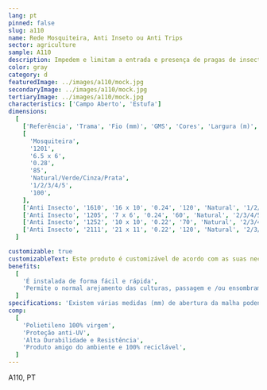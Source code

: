 ```yaml
---
lang: pt
pinned: false
slug: a110
name: Rede Mosquiteira, Anti Inseto ou Anti Trips
sector: agriculture
sample: A110
description: Impedem e limitam a entrada e presença de pragas de insectos nas culturas agrícolas e, ao mesmo tempo, evitam a saída de outros que são benéficos e que garantem a polinização.
color: gray
category: d
featuredImage: ../images/a110/mock.jpg
secondaryImage: ../images/a110/mock.jpg
tertiaryImage: ../images/a110/mock.jpg
characteristics: ['Campo Aberto', 'Estufa']
dimensions:
  [
    ['Referência', 'Trama', 'Fio (mm)', 'GMS', 'Cores', 'Largura (m)', 'Comprimento (m)'],
    [
      'Mosquiteira',
      '1201',
      '6.5 x 6',
      '0.28',
      '85',
      'Natural/Verde/Cinza/Prata',
      '1/2/3/4/5',
      '100',
    ],
    ['Anti Insecto', '1610', '16 x 10', '0.24', '120', 'Natural', '1/2/3/4/5', '100'],
    ['Anti Insecto', '1205', '7 x 6', '0.24', '60', 'Natural', '2/3/4/5', '100 (standard)'],
    ['Anti Insecto', '1252', '10 x 10', '0.22', '70', 'Natural', '2/3/4/5', '100 (standard)'],
    ['Anti Insecto', '2111', '21 x 11', '0.22', '120', 'Natural', '2/3/4/5', '100 (standard)'],
  ]

customizable: true
customizableText: Este produto é customizável de acordo com as suas necessidades. Contacte-nos para mais informações.
benefits:
  [
    'É instalada de forma fácil e rápida',
    'Permite o normal arejamento das culturas, passagem e /ou ensombramento',
  ]
specifications: 'Existem várias medidas (mm) de abertura da malha podendo proteger contra pragas de insectos de diferentes dimensões: malhas mais pequenas permitem proteger contra insectos mais pequenos e vice-versa.'
comp:
  [
    'Polietileno 100% virgem',
    'Proteção anti-UV',
    'Alta Durabilidade e Resistência',
    'Produto amigo do ambiente e 100% reciclável',
  ]
---
```


A110, PT
